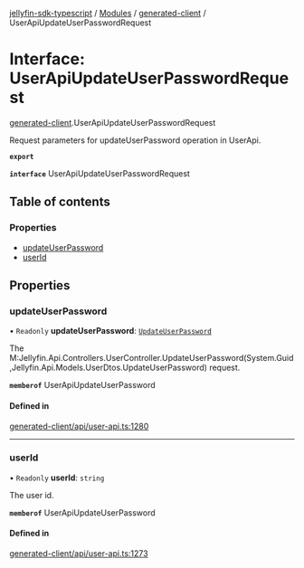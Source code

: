 [jellyfin-sdk-typescript](../README.md) / [Modules](../modules.md) / [generated-client](../modules/generated_client.md) / UserApiUpdateUserPasswordRequest

# Interface: UserApiUpdateUserPasswordRequest

[generated-client](../modules/generated_client.md).UserApiUpdateUserPasswordRequest

Request parameters for updateUserPassword operation in UserApi.

**`export`**

**`interface`** UserApiUpdateUserPasswordRequest

## Table of contents

### Properties

- [updateUserPassword](generated_client.UserApiUpdateUserPasswordRequest.md#updateuserpassword)
- [userId](generated_client.UserApiUpdateUserPasswordRequest.md#userid)

## Properties

### updateUserPassword

• `Readonly` **updateUserPassword**: [`UpdateUserPassword`](generated_client.UpdateUserPassword.md)

The M:Jellyfin.Api.Controllers.UserController.UpdateUserPassword(System.Guid,Jellyfin.Api.Models.UserDtos.UpdateUserPassword) request.

**`memberof`** UserApiUpdateUserPassword

#### Defined in

[generated-client/api/user-api.ts:1280](https://github.com/thornbill/jellyfin-sdk-typescript/blob/0f61f16/src/generated-client/api/user-api.ts#L1280)

___

### userId

• `Readonly` **userId**: `string`

The user id.

**`memberof`** UserApiUpdateUserPassword

#### Defined in

[generated-client/api/user-api.ts:1273](https://github.com/thornbill/jellyfin-sdk-typescript/blob/0f61f16/src/generated-client/api/user-api.ts#L1273)

